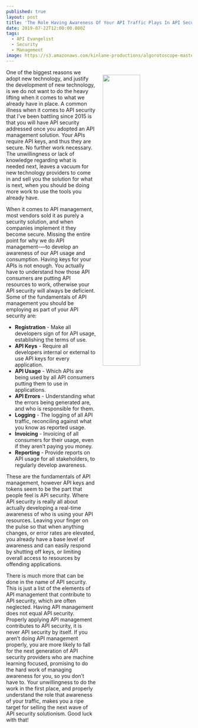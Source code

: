 ```yaml
---
published: true
layout: post
title: 'The Role Having Awareness Of Your API Traffic Plays In API Security'
date: 2019-07-22T12:00:00.000Z
tags:
  - API Evangelist
  - Security
  - Management
image: https://s3.amazonaws.com/kinlane-productions/algorotoscope-master/IMG_4038_blue_circuit.jpg
---
```

<img src="{{ page.image }}" width="45%" align="right" style="padding: 15px;" />
One of the biggest reasons we adopt new technology, and justify the development of new technology, is we do not want to do the heavy lifting when it comes to what we already have in place. A common illness when it comes to API security that I’ve been battling since 2015 is that you will have API security addressed once you adopted an API management solution. Your APIs require API keys, and thus they are secure. No further work necessary. The unwillingness or lack of knowledge regarding what is needed next, leaves a vacuum for new technology providers to come in and sell you the solution for what is next, when you should be doing more work to use the tools you already have.

When it comes to API management, most vendors sold it as purely a security solution, and when companies implement it they become secure. Missing the entire point for why we do API management-—to develop an awareness of our API usage and consumption. Having keys for your APIs is not enough. You actually have to understand how those API consumers are putting API resources to work, otherwise your API security will always be deficient. Some of the fundamentals of API management you should be employing as part of your API security are:

- **Registration** - Make all developers sign of for API usage, establishing the terms of use.
- **API Keys** - Require all developers internal or external to use API keys for every application.
- **API Usage** - Which APIs are being used by all API consumers putting them to use in applications.
- **API Errors** - Understanding what the errors being generated are, and who is responsible for them.
- **Logging** - The logging of all API traffic, reconciling against what you know as reported usage.
- **Invoicing** - Invoicing of all consumers for their usage, even if they aren’t paying you money.
- **Reporting** - Provide reports on API usage for all stakeholders, to regularly develop awareness.

These are the fundamentals of API management, however API keys and tokens seem to be the part that people feel is API security. Where API security is really all about actually developing a real-time awareness of who is using your API resources. Leaving your finger on the pulse so that when anything changes, or error rates are elevated, you already have a base level of awareness and can easily respond by shutting off keys, or limiting overall access to resources by offending applications.

There is much more that can be done in the name of API security. This is just a list of the elements of API management that contribute to API security, which are often neglected. Having API management does not equal API security. Properly applying API management contributes to API security, it is never API security by itself. If you aren’t doing API management properly, you are more likely to fall for the next generation of API security providers who are machine learning focused, promising to do the hard work of managing awareness for you, so you don’t have to. Your unwillingness to do the work in the first place, and properly understand the role that awareness of your traffic, makes you a ripe target for selling the next wave of API security solutionism. Good luck with that!

